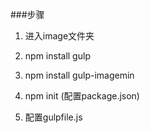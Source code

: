 ###步骤

1. 进入image文件夹

2. npm install gulp

3. npm install gulp-imagemin

4. npm init (配置package.json)

5. 配置gulpfile.js
